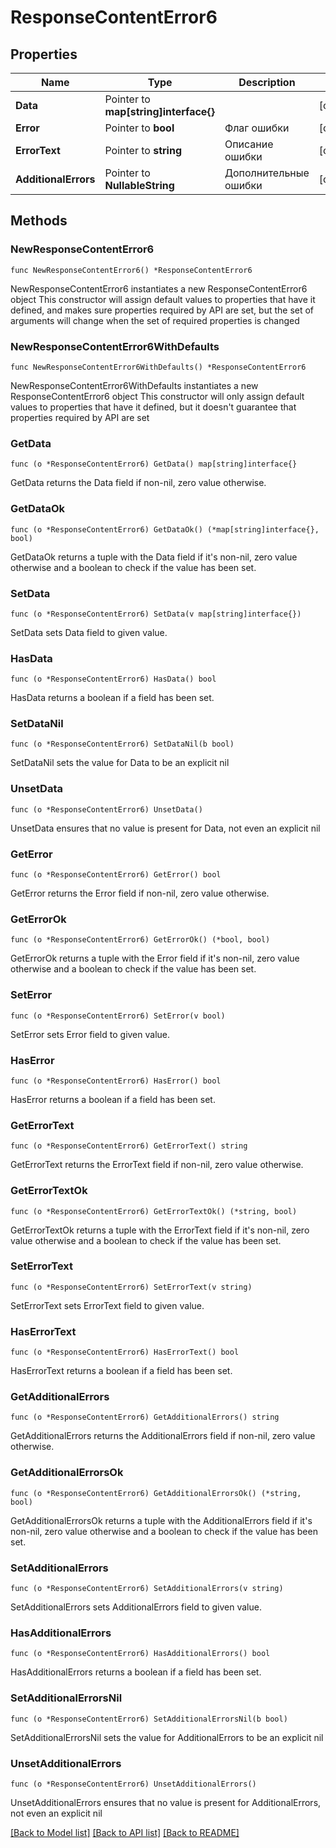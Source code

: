 # ResponseContentError6

## Properties

Name | Type | Description | Notes
------------ | ------------- | ------------- | -------------
**Data** | Pointer to **map[string]interface{}** |  | [optional] 
**Error** | Pointer to **bool** | Флаг ошибки | [optional] 
**ErrorText** | Pointer to **string** | Описание ошибки | [optional] 
**AdditionalErrors** | Pointer to **NullableString** | Дополнительные ошибки | [optional] 

## Methods

### NewResponseContentError6

`func NewResponseContentError6() *ResponseContentError6`

NewResponseContentError6 instantiates a new ResponseContentError6 object
This constructor will assign default values to properties that have it defined,
and makes sure properties required by API are set, but the set of arguments
will change when the set of required properties is changed

### NewResponseContentError6WithDefaults

`func NewResponseContentError6WithDefaults() *ResponseContentError6`

NewResponseContentError6WithDefaults instantiates a new ResponseContentError6 object
This constructor will only assign default values to properties that have it defined,
but it doesn't guarantee that properties required by API are set

### GetData

`func (o *ResponseContentError6) GetData() map[string]interface{}`

GetData returns the Data field if non-nil, zero value otherwise.

### GetDataOk

`func (o *ResponseContentError6) GetDataOk() (*map[string]interface{}, bool)`

GetDataOk returns a tuple with the Data field if it's non-nil, zero value otherwise
and a boolean to check if the value has been set.

### SetData

`func (o *ResponseContentError6) SetData(v map[string]interface{})`

SetData sets Data field to given value.

### HasData

`func (o *ResponseContentError6) HasData() bool`

HasData returns a boolean if a field has been set.

### SetDataNil

`func (o *ResponseContentError6) SetDataNil(b bool)`

 SetDataNil sets the value for Data to be an explicit nil

### UnsetData
`func (o *ResponseContentError6) UnsetData()`

UnsetData ensures that no value is present for Data, not even an explicit nil
### GetError

`func (o *ResponseContentError6) GetError() bool`

GetError returns the Error field if non-nil, zero value otherwise.

### GetErrorOk

`func (o *ResponseContentError6) GetErrorOk() (*bool, bool)`

GetErrorOk returns a tuple with the Error field if it's non-nil, zero value otherwise
and a boolean to check if the value has been set.

### SetError

`func (o *ResponseContentError6) SetError(v bool)`

SetError sets Error field to given value.

### HasError

`func (o *ResponseContentError6) HasError() bool`

HasError returns a boolean if a field has been set.

### GetErrorText

`func (o *ResponseContentError6) GetErrorText() string`

GetErrorText returns the ErrorText field if non-nil, zero value otherwise.

### GetErrorTextOk

`func (o *ResponseContentError6) GetErrorTextOk() (*string, bool)`

GetErrorTextOk returns a tuple with the ErrorText field if it's non-nil, zero value otherwise
and a boolean to check if the value has been set.

### SetErrorText

`func (o *ResponseContentError6) SetErrorText(v string)`

SetErrorText sets ErrorText field to given value.

### HasErrorText

`func (o *ResponseContentError6) HasErrorText() bool`

HasErrorText returns a boolean if a field has been set.

### GetAdditionalErrors

`func (o *ResponseContentError6) GetAdditionalErrors() string`

GetAdditionalErrors returns the AdditionalErrors field if non-nil, zero value otherwise.

### GetAdditionalErrorsOk

`func (o *ResponseContentError6) GetAdditionalErrorsOk() (*string, bool)`

GetAdditionalErrorsOk returns a tuple with the AdditionalErrors field if it's non-nil, zero value otherwise
and a boolean to check if the value has been set.

### SetAdditionalErrors

`func (o *ResponseContentError6) SetAdditionalErrors(v string)`

SetAdditionalErrors sets AdditionalErrors field to given value.

### HasAdditionalErrors

`func (o *ResponseContentError6) HasAdditionalErrors() bool`

HasAdditionalErrors returns a boolean if a field has been set.

### SetAdditionalErrorsNil

`func (o *ResponseContentError6) SetAdditionalErrorsNil(b bool)`

 SetAdditionalErrorsNil sets the value for AdditionalErrors to be an explicit nil

### UnsetAdditionalErrors
`func (o *ResponseContentError6) UnsetAdditionalErrors()`

UnsetAdditionalErrors ensures that no value is present for AdditionalErrors, not even an explicit nil

[[Back to Model list]](../README.md#documentation-for-models) [[Back to API list]](../README.md#documentation-for-api-endpoints) [[Back to README]](../README.md)



